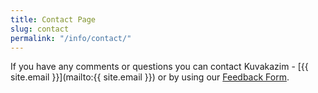 ```yaml
---
title: Contact Page
slug: contact
permalink: "/info/contact/"
---
```


If you have any comments or questions you can contact Kuvakazim - [{{ site.email }}](mailto:{{ site.email }}) or by using our [Feedback Form](/feedback "Feedback Form").
